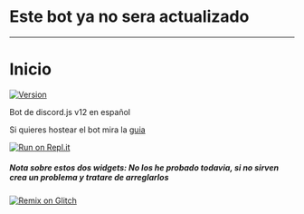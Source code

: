 # Este bot ya no sera actualizado



-----

# Inicio

[![Version](https://img.shields.io/github/v/release/Monoverde888/ineptobot?include_prereleases&label=Version&style=for-the-badge)](https://github.com/Monoverde888/ineptobot/releases)

Bot de discord.js v12 en español

Si quieres hostear el bot mira la [guia](https://ineptobot.gitbook.io/ineptobot/como-tener-al-bot-en-pc)

[![Run on Repl.it](https://repl.it/badge/github/Monoverde888/ineptobot)](https://repl.it/github/Monoverde888/ineptobot)

##### Nota sobre estos dos widgets: No los he probado todavia, si no sirven crea un problema y tratare de arreglarlos

[![Remix on Glitch](https://cdn.glitch.com/2703baf2-b643-4da7-ab91-7ee2a2d00b5b%2Fremix-button.svg)](https://glitch.com/edit/#!/import/github/Monoverde888/ineptobot)

